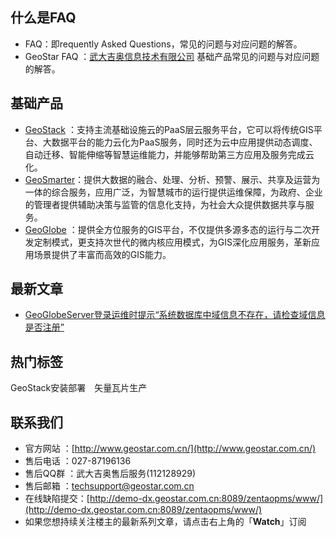 ## 什么是FAQ
- FAQ：即requently Asked Questions，常见的问题与对应问题的解答。
- GeoStar FAQ  ：[武大吉奥信息技术有限公司](http://www.geostar.com.cn/) 基础产品常见的问题与对应问题的解答。



## 基础产品
- [GeoStack](http://www.geostar.com.cn/html/c/30/index.html) ：支持主流基础设施云的PaaS层云服务平台，它可以将传统GIS平台、大数据平台的能力云化为PaaS服务，同时还为云中应用提供动态调度、自动迁移、智能伸缩等智慧运维能力，并能够帮助第三方应用及服务完成云化。
- [GeoSmarter](http://www.geostar.com.cn/html/c/31/index.html)：提供大数据的融合、处理、分析、预警、展示、共享及运营为一体的综合服务，应用广泛，为智慧城市的运行提供运维保障，为政府、企业的管理者提供辅助决策与监管的信息化支持，为社会大众提供数据共享与服务。
- [GeoGlobe](http://www.geostar.com.cn/html/c/32/index.html) ：提供全方位服务的GIS平台，不仅提供多源多态的运行与二次开发定制模式，更支持次世代的微内核应用模式，为GIS深化应用服务，革新应用场景提供了丰富而高效的GIS能力。


## 最新文章
- [GeoGlobeServer登录运维时提示“系统数据库中域信息不存在，请检查域信息是否注册”](https://github.com/GeoStar2018/GeoStarFAQ/blob/master/GeoGlobe/Server/%E9%83%A8%E7%BD%B2/%E7%99%BB%E5%BD%95_GeoGlobeServer%E7%99%BB%E5%BD%95%E8%BF%90%E7%BB%B4%E6%97%B6%E6%8F%90%E7%A4%BA%E2%80%9C%E7%B3%BB%E7%BB%9F%E6%95%B0%E6%8D%AE%E5%BA%93%E4%B8%AD%E5%9F%9F%E4%BF%A1%E6%81%AF%E4%B8%8D%E5%AD%98%E5%9C%A8%EF%BC%8C%E8%AF%B7%E6%A3%80%E6%9F%A5%E5%9F%9F%E4%BF%A1%E6%81%AF%E6%98%AF%E5%90%A6%E6%B3%A8%E5%86%8C%E2%80%9D.md) 

 
## 热门标签    
GeoStack安装部署　矢量瓦片生产
 

## 联系我们
- 官方网站 ：[http://www.geostar.com.cn/](http://www.geostar.com.cn/) 
- 售后电话 ：027-87196136
- 售后QQ群 ：武大吉奥售后服务(112128929)
- 售后邮箱 ：techsupport@geostar.com.cn
- 在线缺陷提交：[http://demo-dx.geostar.com.cn:8089/zentaopms/www/](http://demo-dx.geostar.com.cn:8089/zentaopms/www/)
- 如果您想持续关注楼主的最新系列文章，请点击右上角的「**Watch**」订阅

